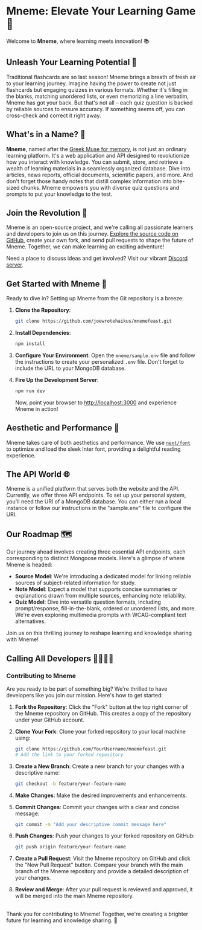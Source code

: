 # Mneme: Elevate Your Learning Game 🚀

Welcome to **Mneme**, where learning meets innovation! 📚

## Unleash Your Learning Potential 🌟

Traditional flashcards are so last season! Mneme brings a breath of fresh air to your learning journey. Imagine having the power to create not just flashcards but engaging quizzes in various formats. Whether it's filling in the blanks, matching unordered lists, or even memorizing a line verbatim, Mneme has got your back. But that's not all – each quiz question is backed by reliable sources to ensure accuracy. If something seems off, you can cross-check and correct it right away.

## What's in a Name? 🤔

**Mneme**, named after the [Greek Muse for memory](https://en.wikipedia.org/wiki/Mneme), is not just an ordinary learning platform. It's a web application and API designed to revolutionize how you interact with knowledge. You can submit, store, and retrieve a wealth of learning materials in a seamlessly organized database. Dive into articles, news reports, official documents, scientific papers, and more. And don't forget those handy notes that distill complex information into bite-sized chunks. Mneme empowers you with diverse quiz questions and prompts to put your knowledge to the test.

## Join the Revolution 🚀

Mneme is an open-source project, and we're calling all passionate learners and developers to join us on this journey. [Explore the source code on GitHub](https://github.com/joewrotehaikus/mnemefeast), create your own fork, and send pull requests to shape the future of Mneme. Together, we can make learning an exciting adventure!

Need a place to discuss ideas and get involved? Visit our vibrant [Discord server](https://discord.gg/PcsjqPFh).

## Get Started with Mneme 🏁

Ready to dive in? Setting up Mneme from the Git repository is a breeze:

1. **Clone the Repository**:
   ```bash
   git clone https://github.com/joewrotehaikus/mnemefeast.git
   ```

2. **Install Dependencies**:
   ```bash
   npm install
   ```

3. **Configure Your Environment**:
   Open the `mneme/sample.env` file and follow the instructions to create your personalized `.env` file. Don't forget to include the URL to your MongoDB database.

4. **Fire Up the Development Server**:
   ```bash
   npm run dev
   ```

   Now, point your browser to [http://localhost:3000](http://localhost:3000) and experience Mneme in action!

## Aesthetic and Performance 🎨

Mneme takes care of both aesthetics and performance. We use [`next/font`](https://nextjs.org/docs/basic-features/font-optimization) to optimize and load the sleek Inter font, providing a delightful reading experience.

## The API World 🌐

Mneme is a unified platform that serves both the website and the API. Currently, we offer three API endpoints. To set up your personal system, you'll need the URI of a MongoDB database. You can either run a local instance or follow our instructions in the "sample.env" file to configure the URI.


## Our Roadmap 🗺️

Our journey ahead involves creating three essential API endpoints, each corresponding to distinct Mongoose models. Here's a glimpse of where Mneme is headed:

- **Source Model**: We're introducing a dedicated model for linking reliable sources of subject-related information for study.
- **Note Model**: Expect a model that supports concise summaries or explanations drawn from multiple sources, enhancing note reliability.
- **Quiz Model**: Dive into versatile question formats, including prompt/response, fill-in-the-blank, ordered or unordered lists, and more. We're even exploring multimedia prompts with WCAG-compliant text alternatives.

Join us on this thrilling journey to reshape learning and knowledge sharing with Mneme!

## Calling All Developers 👩‍💻👨‍💻

### Contributing to Mneme

Are you ready to be part of something big? We're thrilled to have developers like you join our mission. Here's how to get started:

1. **Fork the Repository**:
   Click the "Fork" button at the top right corner of the Mneme repository on GitHub. This creates a copy of the repository under your GitHub account.

2. **Clone Your Fork**:
   Clone your forked repository to your local machine using:
   ```bash
   git clone https://github.com/YourUsername/mnemefeast.git
   # Add the link to your forked repository
   ```

3. **Create a New Branch**:
   Create a new branch for your changes with a descriptive name:
   ```bash
   git checkout -b feature/your-feature-name
   ```

4. **Make Changes**:
   Make the desired improvements and enhancements.

5. **Commit Changes**:
   Commit your changes with a clear and concise message:
   ```bash
   git commit -m "Add your descriptive commit message here"
   ```

6. **Push Changes**:
   Push your changes to your forked repository on GitHub:
   ```bash
   git push origin feature/your-feature-name
   ```

7. **Create a Pull Request**:
   Visit the Mneme repository on GitHub and click the "New Pull Request" button. Compare your branch with the main branch of the Mneme repository and provide a detailed description of your changes.

8. **Review and Merge**:
   After your pull request is reviewed and approved, it will be merged into the main Mneme repository.


<br>
Thank you for contributing to Mneme! Together, we're creating a brighter future for learning and knowledge sharing. 🌟

